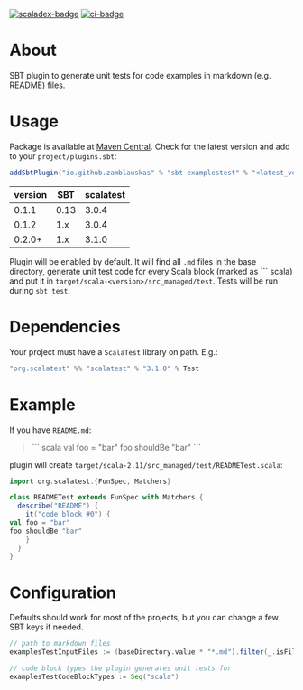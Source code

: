 [![scaladex-badge][]][scaladex] [![ci-badge][]][ci]

[scaladex]:           https://index.scala-lang.org/zamblauskas/sbt-examplestest
[scaladex-badge]:     https://index.scala-lang.org/zamblauskas/sbt-examplestest/sbt-examplestest/latest.svg
[ci]:                 https://github.com/zamblauskas/sbt-examplestest/actions
[ci-badge]:           https://github.com/zamblauskas/sbt-examplestest/workflows/ci/badge.svg

About
==============================
SBT plugin to generate unit tests for code examples in markdown (e.g. README) files.

Usage
==============================

Package is available at [Maven Central](https://mvnrepository.com/artifact/io.github.zamblauskas/sbt-examplestest).
Check for the latest version and add to your `project/plugins.sbt`:
```scala
addSbtPlugin("io.github.zamblauskas" % "sbt-examplestest" % "<latest_version>")
```

| version  | SBT  | scalatest |
|----------|------|-----------|
| 0.1.1    | 0.13 | 3.0.4     |
| 0.1.2    | 1.x  | 3.0.4     |
| 0.2.0+   | 1.x  | 3.1.0     |

Plugin will be enabled by default.
It will find all `.md` files in the base directory, generate unit test code for every Scala block (marked as \`\`\` scala) and put it in `target/scala-<version>/src_managed/test`.
Tests will be run during `sbt test`.

Dependencies
==============================

Your project must have a `ScalaTest` library on path. E.g.:
```scala
"org.scalatest" %% "scalatest" % "3.1.0" % Test
```

Example
==============================

If you have `README.md`:

> \`\`\` scala
> val foo = "bar"
> foo shouldBe "bar"
> \`\`\`

plugin will create `target/scala-2.11/src_managed/test/READMETest.scala`:
``` scala
import org.scalatest.{FunSpec, Matchers}

class READMETest extends FunSpec with Matchers {
  describe("README") {
    it("code block #0") {
val foo = "bar"
foo shouldBe "bar"
    }
  }
}
```

Configuration
==============================

Defaults should work for most of the projects, but you can change a few SBT keys if needed.
```scala
// path to markdown files
examplesTestInputFiles := (baseDirectory.value * "*.md").filter(_.isFile).get

// code block types the plugin generates unit tests for
examplesTestCodeBlockTypes := Seq("scala")
```
